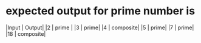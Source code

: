 # expected output for prime number is

|Input | Output|
|2     | prime |
|3     | prime|
|4     | composite|
|5     | prime|
|7     | prime|
|18    | composite|
